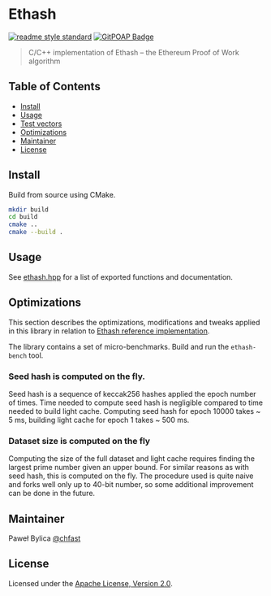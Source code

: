 # Ethash

[![readme style standard](https://img.shields.io/badge/readme%20style-standard-brightgreen.svg?style=flat-square)](https://github.com/RichardLitt/standard-readme)
[![GitPOAP Badge](https://public-api.gitpoap.io/v1/repo/chfast/ethash/badge)](https://www.gitpoap.io/gh/chfast/ethash)

> C/C++ implementation of Ethash – the Ethereum Proof of Work algorithm


## Table of Contents

- [Install](#install)
- [Usage](#usage)
- [Test vectors](#test-vectors)
- [Optimizations](#optimizations)
- [Maintainer](#maintainer)
- [License](#license)


## Install

Build from source using CMake.

```sh
mkdir build
cd build
cmake ..
cmake --build .
```

## Usage

See [ethash.hpp] for a list of exported functions and documentation.


## Optimizations

This section describes the optimizations, modifications and tweaks applied
in this library in relation to [Ethash reference implementation].

The library contains a set of micro-benchmarks. Build and run the `ethash-bench`
tool.

### Seed hash is computed on the fly.

Seed hash is a sequence of keccak256 hashes applied the epoch number of times.
Time needed to compute seed hash is negligible compared to time needed to build
light cache. Computing seed hash for epoch 10000 takes ~ 5 ms, building light
cache for epoch 1 takes ~ 500 ms.

### Dataset size is computed on the fly

Computing the size of the full dataset and light cache requires finding the largest
prime number given an upper bound. For similar reasons as with seed hash, this
is computed on the fly. The procedure used is quite naive and forks well only
up to 40-bit number, so some additional improvement can be done in the future.


## Maintainer

Paweł Bylica [@chfast]

## License

Licensed under the [Apache License, Version 2.0].


[@chfast]: https://github.com/chfast
[Apache License, Version 2.0]: LICENSE
[ethash.hpp]: include/ethash/ethash.hpp
[Ethash reference implementation]: https://github.com/ethereum/wiki/wiki/Ethash
